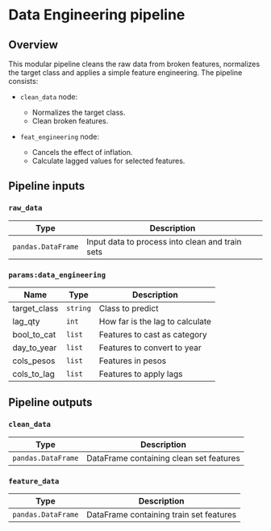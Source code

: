 # Data Engineering pipeline

## Overview

This modular pipeline cleans the raw data from broken features, normalizes the target class and applies a simple feature engineering. The pipeline consists:

* `clean_data` node:
    *  Normalizes the target class.
    * Clean broken features.

* `feat_engineering` node:
    * Cancels the effect of inflation.
    * Calculate lagged values for selected features.


## Pipeline inputs

### `raw_data`

| Type | Description |
| ---- | ----------- |
| `pandas.DataFrame` | Input data to process into clean and train sets |

### `params:data_engineering`

| Name | Type | Description |
| ---- | ---- | ----------- |
| target_class | `string` | Class to predict |
| lag_qty | `int` | How far is the lag to calculate |
| bool_to_cat | `list` | Features to cast as category |
| day_to_year | `list` | Features to convert to year |
| cols_pesos | `list` | Features in pesos |
| cols_to_lag | `list` | Features to apply lags |

## Pipeline outputs

### `clean_data`

| Type | Description |
| ---- | ----------- |
| `pandas.DataFrame` | DataFrame containing clean set features |

### `feature_data`

| Type | Description |
| ---- | ----------- |
| `pandas.DataFrame` | DataFrame containing train set features |
